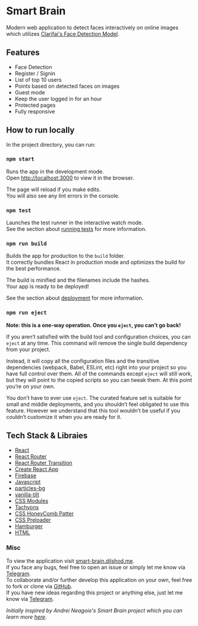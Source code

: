 # Smart Brain
Modern web application to detect faces interactively on online images which utilizes [Clarifai's Face Detection Model](https://www.clarifai.com/).

## Features
- Face Detection
- Register / Signin
- List of top 10 users
- Points based on detected faces on images
- Guest mode
- Keep the user logged in for an hour
- Protected pages
- Fully responsive

## How to run locally

In the project directory, you can run:

### `npm start`

Runs the app in the development mode.\
Open [http://localhost:3000](http://localhost:3000) to view it in the browser.

The page will reload if you make edits.\
You will also see any lint errors in the console.

### `npm test`

Launches the test runner in the interactive watch mode.\
See the section about [running tests](https://facebook.github.io/create-react-app/docs/running-tests) for more information.

### `npm run build`

Builds the app for production to the `build` folder.\
It correctly bundles React in production mode and optimizes the build for the best performance.

The build is minified and the filenames include the hashes.\
Your app is ready to be deployed!

See the section about [deployment](https://facebook.github.io/create-react-app/docs/deployment) for more information.

### `npm run eject`

**Note: this is a one-way operation. Once you `eject`, you can’t go back!**

If you aren’t satisfied with the build tool and configuration choices, you can `eject` at any time. This command will remove the single build dependency from your project.

Instead, it will copy all the configuration files and the transitive dependencies (webpack, Babel, ESLint, etc) right into your project so you have full control over them. All of the commands except `eject` will still work, but they will point to the copied scripts so you can tweak them. At this point you’re on your own.

You don’t have to ever use `eject`. The curated feature set is suitable for small and middle deployments, and you shouldn’t feel obligated to use this feature. However we understand that this tool wouldn’t be useful if you couldn’t customize it when you are ready for it.

## Tech Stack & Libraies

- [React](https://reactjs.org/)
- [React Router](https://reactrouter.com/)
- [React Router Transition](https://maisano.github.io/react-router-transition/)
- [Create React App](https://facebook.github.io/create-react-app/docs/getting-started)
- [Firebase](https://firebase.google.com/)
- [Javascript](https://www.javascript.com/)
- [particles-bg](https://github.com/lindelof/particles-bg)
- [vanilla-tilt](https://github.com/micku7zu/vanilla-tilt.js#readme)
- [CSS Modules](https://create-react-app.dev/docs/adding-a-css-modules-stylesheet/)
- [Tachyons](https://tachyons.io/)
- [CSS HoneyComb Patter](https://projects.verou.me/css3patterns/)
- [CSS Preloader](https://projects.lukehaas.me/css-loaders/)
- [Hamburger](https://github.com/jonsuh/hamburgers)
- [HTML](https://developer.mozilla.org/en-US/docs/Web/HTML)

### Misc
To view the application visit [smart-brain.dilshod.me](https://smart-brain.dilshod.me/). \
If you face any bugs, feel free to open an issue or simply let me know via [Telegram](https://t.me/dilshodwiut). \
To collaborate and/or further develop this application on your own, feel free to fork or clone via [GitHub](https://github.com/dilshodwiut/smart-brain/). \
If you have new ideas regarding this project or anything else, just let me know via [Telegram](https://t.me/dilshodwiut).

*Initially inspired by Andrei Neagoie's Smart Brain project which you can learn more [here](https://www.udemy.com/course/the-complete-web-developer-zero-to-mastery/).*
